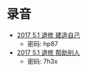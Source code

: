 # 录音

+ [2017 5.1 退修 建造自己](http://pan.baidu.com/s/1gfCCTKB)
    - 密码: hp87
+ [2017 5.1 退修 帮助别人](http://pan.baidu.com/s/1miC2APM)
    - 密码: 7h3x

